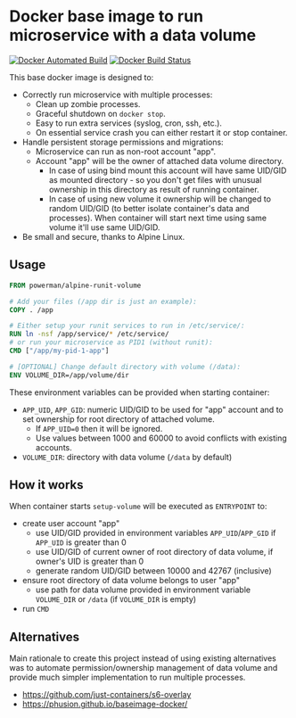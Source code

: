 # Docker base image to run microservice with a data volume
[![Docker Automated Build](https://img.shields.io/docker/automated/powerman/alpine-runit-volume.svg)](https://github.com/powerman/alpine-runit-volume)
[![Docker Build Status](https://img.shields.io/docker/build/powerman/alpine-runit-volume.svg)](https://hub.docker.com/r/powerman/alpine-runit-volume/)

This base docker image is designed to:

- Correctly run microservice with multiple processes:
  - Clean up zombie processes.
  - Graceful shutdown on `docker stop`.
  - Easy to run extra services (syslog, cron, ssh, etc.).
  - On essential service crash you can either restart it or stop
    container.
- Handle persistent storage permissions and migrations:
  - Microservice can run as non-root account "app".
  - Account "app" will be the owner of attached data volume directory.
    - In case of using bind mount this account will have same UID/GID as
      mounted directory - so you don't get files with unusual ownership in
      this directory as result of running container.
    - In case of using new volume it ownership will be changed to random
      UID/GID (to better isolate container's data and processes). When
      container will start next time using same volume it'll use same
      UID/GID.
- Be small and secure, thanks to Alpine Linux.

## Usage

```Dockerfile
FROM powerman/alpine-runit-volume

# Add your files (/app dir is just an example):
COPY . /app

# Either setup your runit services to run in /etc/service/:
RUN ln -nsf /app/service/* /etc/service/
# or run your microservice as PID1 (without runit):
CMD ["/app/my-pid-1-app"]

# [OPTIONAL] Change default directory with volume (/data):
ENV VOLUME_DIR=/app/volume/dir
```

These environment variables can be provided when starting container:

- `APP_UID`, `APP_GID`: numeric UID/GID to be used for "app" account and
  to set ownership for root directory of attached volume.
  - If `APP_UID=0` then it will be ignored.
  - Use values between 1000 and 60000 to avoid conflicts with existing
    accounts.
- `VOLUME_DIR`: directory with data volume (`/data` by default)

## How it works

When container starts `setup-volume` will be executed as `ENTRYPOINT` to:

- create user account "app"
  - use UID/GID provided in environment variables `APP_UID`/`APP_GID`
    if `APP_UID` is greater than 0
  - use UID/GID of current owner of root directory of data volume,
    if owner's UID is greater than 0
  - generate random UID/GID between 10000 and 42767 (inclusive)
- ensure root directory of data volume belongs to user "app"
  - use path for data volume provided in environment variable `VOLUME_DIR`
    or `/data` (if `VOLUME_DIR` is empty)
- run `CMD`

## Alternatives

Main rationale to create this project instead of using existing
alternatives was to automate permission/ownership management of data
volume and provide much simpler implementation to run multiple processes.

- https://github.com/just-containers/s6-overlay
- https://phusion.github.io/baseimage-docker/

